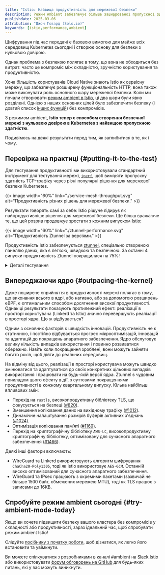 ```yaml
---
title: "Istio: Найвища продуктивність для мережевої безпеки"
description: Режим Ambient забезпечує більше зашифрованої пропускної здатності, ніж будь-який інший проєкт в екосистемі Kubernetes.
publishdate: 2025-03-06
attribution: "Джон Говард (Solo.io)"
keywords: [istio,performance,ambient]
---
```


Шифрування під час передачі є базовою вимогою для майже всіх середовищ Kubernetes сьогодні і створює основу для безпеки з нульовою довірою.

Однак проблема з безпекою полягає в тому, що вона не обходиться без витрат: часто це компроміс між складністю, зручністю користування та продуктивністю.

Хоча більшість користувачів Cloud Native знають Istio як сервісну мережу, що забезпечує розширену функціональність HTTP, вона також може виконувати роль основного шару мережевої безпеки. Коли ми почали створювати [режим ambient в Istio](/docs/overview/dataplane-modes/#ambient-mode), ці два шари були явно розділені. Однією з наших основних цілей було забезпечити безпеку (і довгий список [інших функцій](/docs/concepts/)) без компромісів.

З режимом ambient, **Istio тепер є способом створення безпечної мережі з нульовою довірою в Kubernetes з найвищою пропускною здатністю**.

Подивімось на деякі результати перед тим, як заглибитися в те, як і чому.

## Перевірка на практиці {#putting-it-to-the-test}

Для тестування продуктивності ми використовували стандартний інструмент для тестування мережі, [`iperf`](https://iperf.fr/), щоб виміряти пропускну здатність TCP-трафіку через різні популярні рішення для мережевої безпеки Kubernetes.

{{< image width="60%"
    link="./service-mesh-throughput.svg"
    alt="Продуктивність різних рішень для мережевої безпеки."
    >}}

Результати говорять самі за себе: Istio рішуче лідирує як найпродуктивніше рішення для мережевої безпеки. Ще більш вражаюче те, що цей розрив продовжує зростати з кожним випуском Istio:

{{< image width="60%"
    link="./ztunnel-performance.svg"
    alt="Продуктивність Ztunnel за версіями."
    >}}

Продуктивність Istio забезпечується [ztunnel](https://github.com/istio/ztunnel), спеціально створеною панеллю даних, яка є легкою, швидкою та безпечною. За останні 4 випуски продуктивність Ztunnel покращилася на 75%!

<details>
<summary>Деталі тестування</summary>

Реалізації, що тестуються:

* Istio: версія 1.26 (передреліз), стандартні налаштування
* <a href="https://linkerd.io/">Linkerd</a>: версія `edge-25.2.2`, стандартні налаштування
* <a href="https://cilium.io/">Cilium</a>: версія `v1.16.6` з `kubeProxyReplacement=true`
  * WireGuard використовує `encryption.type=wireguard`
  * IPsec використовує `encryption.type=ipsec` з алгоритмом `GCM-128-AES`
  * Крім того, обидва режими були протестовані з усіма рекомендаціями в <a href="https://docs.cilium.io/en/stable/operations/performance/tuning/">посібнику з налаштування продуктивності Cilium</a> (включаючи `netkit`, `native` режим маршрутизації, BIGTCP (для WireGuard; IPsec несумісний), BPF masquerade та BBR bandwidth manager). Однак результати були однаковими з цими налаштуваннями та без них, тому повідомляється лише один результат.
* <a href="https://www.tigera.io/project-calico/">Calico</a>: версія `v3.29.2` з `calicoNetwork.linuxDataplane=BPF` та `wireguardEnabled=true`
* <a href="https://kindnet.es/">Kindnet</a>: версія `v1.8.5` з `--ipsec-overlay=true`.

Деякі реалізації шифрують трафік лише між вузлами, тому виключені з тестів на одному вузлі.

Тести проводилися на одному зʼєднанні `iperf` (`iperf3 -c iperf-server`), усереднюючи результат 3 послідовних запусків. Тести проводилися на 16-ядерних x86 машинах під керуванням Linux 6.13. З різних причин жодна реалізація не використовує більше ніж 1-2 ядра при обробці одного зʼєднання, тому кількість ядер не є вузьким місцем.

Примітка: багато з цих реалізацій підтримують HTTP-контроль. Цей тест не перевіряє цю функціональність у жодній реалізації. [Попередні пости](/blog/2024/ambient-vs-cilium/) зосереджувалися на цій області Istio.

</details>

## Випереджаючи ядро {#outpacing-the-kernel}

Дуже поширене сприйняття в продуктивності мережі полягає в тому, що виконання всього в ядрі, або нативно, або за допомогою розширень eBPF, є оптимальним способом досягнення високої продуктивності. Однак ці результати показують протилежний ефект: реалізації в просторі користувача (Linkerd та Istio) значно перевершують реалізації в просторі ядра. Що ж відбувається?

Одним з основних факторів є швидкість інновацій. Продуктивність не є статичною, і постійно відбувається прогрес мікрооптимізацій, інновацій та адаптацій до покращень апаратного забезпечення. Ядро обслуговує велику кількість випадків використання і повинно розвиватися обережно. Навіть коли покращення зроблені, вони можуть зайняти багато років, щоб дійти до реальних середовищ.

На відміну від цього, реалізації в просторі користувача можуть швидко змінюватися та адаптуватися до своїх конкретних цільових випадків використання і працювати на будь-якій версії ядра. Ztunnel є чудовим прикладом цього ефекту в дії, з суттєвими покращеннями продуктивності в кожному квартальному випуску. Кілька найбільш впливових змін:

* Перехід на `rustls`, високопродуктивну бібліотеку TLS, що фокусується на безпеці ([#820](https://github.com/istio/ztunnel/pull/820)).
* Зменшення копіювання даних на вихідному трафіку ([#1012](https://github.com/istio/ztunnel/pull/1012)).
* Динамічне налаштування розмірів буферів активних з'єднань ([#1024](https://github.com/istio/ztunnel/pull/1024)).
* Оптимізація копіювання памʼяті ([#1169](https://github.com/istio/ztunnel/pull/1169)).
* Перехід на криптографічну бібліотеку `AWS-LC`, високопродуктивну криптографічну бібліотеку, оптимізовану для сучасного апаратного забезпечення ([#1466](https://github.com/istio/ztunnel/pull/1466)).

Деякі інші фактори включають:

* WireGuard та Linkerd використовують алгоритм шифрування `ChaCha20-Poly1305`, тоді як Istio використовує `AES-GCM`. Останній високо оптимізований для сучасного апаратного забезпечення.
* WireGuard та IPsec працюють з окремими пакетами (зазвичай не більше 1500 байт, обмежених мережею MTU), тоді як TLS працює з записами до 16KB.

## Спробуйте режим ambient сьогодні {#try-ambient-mode-today}

Якщо ви хочете підвищити безпеку вашого кластера без компромісів у складності або продуктивності, зараз ідеальний час, щоб спробувати режим ambient Istio!

Слідуйте [посібнику з початку роботи](/docs/ambient/getting-started/), щоб дізнатися, як легко його встановити та увімкнути.

Ви можете спілкуватися з розробниками в каналі #ambient на [Slack Istio](https://slack.istio.io) або використовувати [форум обговорень на GitHub](https://github.com/istio/istio/discussions) для будь-яких питань, які у вас можуть виникнути.
